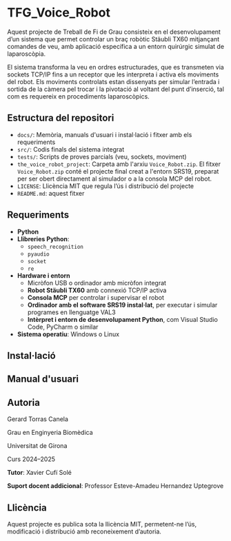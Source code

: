# TFG_Voice_Robot
Aquest projecte de Treball de Fi de Grau consisteix en el desenvolupament d’un sistema que permet controlar un braç robòtic Stäubli TX60 mitjançant comandes de veu, amb aplicació específica a un entorn quirúrgic simulat de laparoscòpia.

El sistema transforma la veu en ordres estructurades, que es transmeten via sockets TCP/IP fins a un receptor que les interpreta i activa els moviments del robot. Els moviments controlats estan dissenyats per simular l’entrada i sortida de la càmera pel trocar i la pivotació al voltant del punt d’inserció, tal com es requereix en procediments laparoscòpics.

## Estructura del repositori
- `docs/`: Memòria, manuals d'usuari i instal·lació i fitxer amb els requeriments
- `src/`: Codis finals del sistema integrat
- `tests/`: Scripts de proves parcials (veu, sockets, moviment)
- `the_voice_robot_project`: Carpeta amb l'arxiu `Voice_Robot.zip`. El fitxer `Voice_Robot.zip` conté el projecte final creat a l'entorn SRS19, preparat per ser obert directament al simulador o a la consola MCP del robot.
- `LICENSE`: Llicència MIT que regula l’ús i distribució del projecte
- `README.md`: aquest fitxer



## Requeriments
- **Python**
- **Llibreries Python**:
  - `speech_recognition`
  - `pyaudio`
  - `socket`
  - `re`
- **Hardware i entorn**
  - Micròfon USB o ordinador amb micròfon integrat
  - **Robot Stäubli TX60** amb connexió TCP/IP activa
  - **Consola MCP** per controlar i supervisar el robot
  - **Ordinador amb el software SRS19 instal·lat**, per executar i simular programes en llenguatge VAL3
  - **Intèrpret i entorn de desenvolupament Python**, com Visual Studio Code, PyCharm o similar
- **Sistema operatiu**: Windows o Linux


## Instal·lació


## Manual d'usuari


## Autoria
Gerard Torras Canela

Grau en Enginyeria Biomèdica

Universitat de Girona

Curs 2024–2025

**Tutor**: Xavier Cufí Solé

**Suport docent addicional**: Professor Esteve-Amadeu Hernandez Uptegrove


## Llicència
Aquest projecte es publica sota la llicència MIT, permetent-ne l’ús, modificació i distribució amb reconeixement d’autoria.
